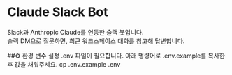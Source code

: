 # Claude Slack Bot

Slack과 Anthropic Claude를 연동한 슬랙 봇입니다.  
슬랙 DM으로 질문하면, 최근 워크스페이스 대화를 참고해 답변합니다.


##⚙️ 환경 변수 설정
.env 파일이 필요합니다.
아래 명령어로 .env.example를 복사한 후 값을 채워주세요.
cp .env.example .env
